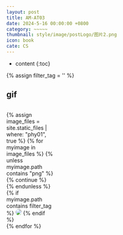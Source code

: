 ```yaml
---
layout: post
title: AM-AT03
date: 2024-5-16 00:00:00 +0800
category: ~~~~~
thumbnail: style/image/postLogo/图片2.png
icon: book
cate: CS
---
```



* content
{:toc}


{% assign filter_tag = '' %}

## gif
<div style="display:grid;grid-template-columns: 1.5fr 1fr 1fr 1fr 1.2fr; gap:8px; ">

{% assign image_files = site.static_files | where: "phy01", true %}
{% for myimage in image_files    %}
{% unless myimage.path contains "png"   %}     {% continue %}     {% endunless %}  
{% if myimage.path contains  filter_tag    %}  <img class="at-img" style="border-radius:8px" src="{{ myimage.path | prepend: site.baseurl }} ">    {% endif %}      
{% endfor %}

</div>


<script>
    $(".post-container").css("max-width","1800px")
    $("#article").css("height","1800px")
    $("#navigation")[0].innerHTML=""

</script>


 <script>
    window.onload = function() {
    $("#footer").remove()
    $("#header").css("backdrop-filter","blur(51px) saturate(13)")
    }
</script>


